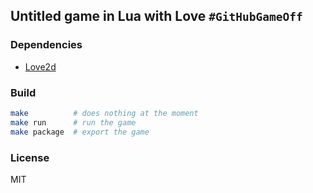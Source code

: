 ## Untitled game in Lua with Love `#GitHubGameOff`

### Dependencies
- [Love2d](https://love2d.org/)

### Build
```bash
make          # does nothing at the moment
make run      # run the game
make package  # export the game
```

### License
MIT
